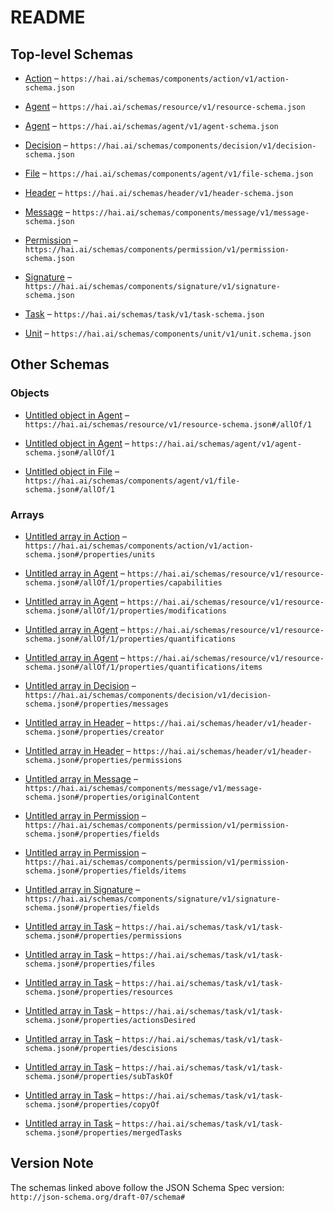 # README

## Top-level Schemas

*   [Action](./action.md "General type of actions a resource or agent can take, and a set of things that can happen to a resource or agent") – `https://hai.ai/schemas/components/action/v1/action-schema.json`

*   [Agent](./resource.md "General schema for stateful resources") – `https://hai.ai/schemas/resource/v1/resource-schema.json`

*   [Agent](./agent.md "General schema for human, hybrid, and AI agents") – `https://hai.ai/schemas/agent/v1/agent-schema.json`

*   [Decision](./decision.md "descision is a log message of version changes, actions or edits, verified with a signature") – `https://hai.ai/schemas/components/decision/v1/decision-schema.json`

*   [File](./files.md "General resource for a file, document not in JACS") – `https://hai.ai/schemas/components/agent/v1/file-schema.json`

*   [Header](./header.md "The basis for a JACS document") – `https://hai.ai/schemas/header/v1/header-schema.json`

*   [Message](./message.md "A signed, immutable message from a user") – `https://hai.ai/schemas/components/message/v1/message-schema.json`

*   [Permission](./permission.md "Provides agents access to fields for reading, writing, signing, and amdin") – `https://hai.ai/schemas/components/permission/v1/permission-schema.json`

*   [Signature](./signature.md "Cryptographic signature to be embedded in other documents") – `https://hai.ai/schemas/components/signature/v1/signature-schema.json`

*   [Task](./task.md "General schema for a task") – `https://hai.ai/schemas/task/v1/task-schema.json`

*   [Unit](./unit.md "Labels for quantitative values") – `https://hai.ai/schemas/components/unit/v1/unit.schema.json`

## Other Schemas

### Objects

*   [Untitled object in Agent](./resource-allof-1.md) – `https://hai.ai/schemas/resource/v1/resource-schema.json#/allOf/1`

*   [Untitled object in Agent](./agent-allof-1.md) – `https://hai.ai/schemas/agent/v1/agent-schema.json#/allOf/1`

*   [Untitled object in File](./files-allof-1.md) – `https://hai.ai/schemas/components/agent/v1/file-schema.json#/allOf/1`

### Arrays

*   [Untitled array in Action](./action-properties-units.md "units that can be modified") – `https://hai.ai/schemas/components/action/v1/action-schema.json#/properties/units`

*   [Untitled array in Agent](./resource-allof-1-properties-capabilities.md) – `https://hai.ai/schemas/resource/v1/resource-schema.json#/allOf/1/properties/capabilities`

*   [Untitled array in Agent](./resource-allof-1-properties-modifications.md) – `https://hai.ai/schemas/resource/v1/resource-schema.json#/allOf/1/properties/modifications`

*   [Untitled array in Agent](./resource-allof-1-properties-quantifications.md "array of quantitative units defining the resource") – `https://hai.ai/schemas/resource/v1/resource-schema.json#/allOf/1/properties/quantifications`

*   [Untitled array in Agent](./resource-allof-1-properties-quantifications-items.md) – `https://hai.ai/schemas/resource/v1/resource-schema.json#/allOf/1/properties/quantifications/items`

*   [Untitled array in Decision](./decision-properties-messages.md) – `https://hai.ai/schemas/components/decision/v1/decision-schema.json#/properties/messages`

*   [Untitled array in Header](./header-properties-creator.md "array creators") – `https://hai.ai/schemas/header/v1/header-schema.json#/properties/creator`

*   [Untitled array in Header](./header-properties-permissions.md "array of permissions") – `https://hai.ai/schemas/header/v1/header-schema.json#/properties/permissions`

*   [Untitled array in Message](./message-properties-originalcontent.md) – `https://hai.ai/schemas/components/message/v1/message-schema.json#/properties/originalContent`

*   [Untitled array in Permission](./permission-properties-fields.md "array of fields for specific permissions") – `https://hai.ai/schemas/components/permission/v1/permission-schema.json#/properties/fields`

*   [Untitled array in Permission](./permission-properties-fields-items.md) – `https://hai.ai/schemas/components/permission/v1/permission-schema.json#/properties/fields/items`

*   [Untitled array in Signature](./signature-properties-fields.md "what fields from document were used to generate signature") – `https://hai.ai/schemas/components/signature/v1/signature-schema.json#/properties/fields`

*   [Untitled array in Task](./task-properties-permissions.md) – `https://hai.ai/schemas/task/v1/task-schema.json#/properties/permissions`

*   [Untitled array in Task](./task-properties-files.md) – `https://hai.ai/schemas/task/v1/task-schema.json#/properties/files`

*   [Untitled array in Task](./task-properties-resources.md) – `https://hai.ai/schemas/task/v1/task-schema.json#/properties/resources`

*   [Untitled array in Task](./task-properties-actionsdesired.md) – `https://hai.ai/schemas/task/v1/task-schema.json#/properties/actionsDesired`

*   [Untitled array in Task](./task-properties-descisions.md) – `https://hai.ai/schemas/task/v1/task-schema.json#/properties/descisions`

*   [Untitled array in Task](./task-properties-subtaskof.md) – `https://hai.ai/schemas/task/v1/task-schema.json#/properties/subTaskOf`

*   [Untitled array in Task](./task-properties-copyof.md) – `https://hai.ai/schemas/task/v1/task-schema.json#/properties/copyOf`

*   [Untitled array in Task](./task-properties-mergedtasks.md) – `https://hai.ai/schemas/task/v1/task-schema.json#/properties/mergedTasks`

## Version Note

The schemas linked above follow the JSON Schema Spec version: `http://json-schema.org/draft-07/schema#`
